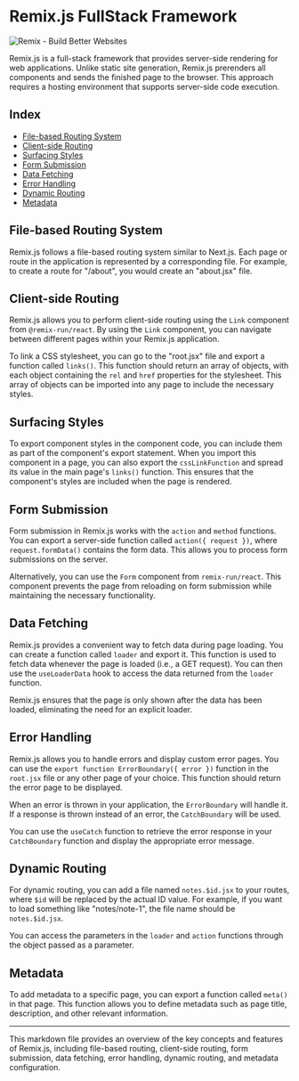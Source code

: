 # Remix.js FullStack Framework

![Remix - Build Better Websites](https://remix.run/img/og.1.jpg)

Remix.js is a full-stack framework that provides server-side rendering for web applications. Unlike static site generation, Remix.js prerenders all components and sends the finished page to the browser. This approach requires a hosting environment that supports server-side code execution.

## Index

-   [File-based Routing System](#file-based-routing-system)
-   [Client-side Routing](#client-side-routing)
-   [Surfacing Styles](#surfacing-styles)
-   [Form Submission](#form-submission)
-   [Data Fetching](#data-fetching)
-   [Error Handling](#error-handling)
-   [Dynamic Routing](#dynamic-routing)
-   [Metadata](#metadata)

## File-based Routing System

Remix.js follows a file-based routing system similar to Next.js. Each page or route in the application is represented by a corresponding file. For example, to create a route for "/about", you would create an "about.jsx" file.

## Client-side Routing

Remix.js allows you to perform client-side routing using the `Link` component from `@remix-run/react`. By using the `Link` component, you can navigate between different pages within your Remix.js application.

To link a CSS stylesheet, you can go to the "root.jsx" file and export a function called `links()`. This function should return an array of objects, with each object containing the `rel` and `href` properties for the stylesheet. This array of objects can be imported into any page to include the necessary styles.

## Surfacing Styles

To export component styles in the component code, you can include them as part of the component's export statement. When you import this component in a page, you can also export the `cssLinkFunction` and spread its value in the main page's `links()` function. This ensures that the component's styles are included when the page is rendered.

## Form Submission

Form submission in Remix.js works with the `action` and `method` functions. You can export a server-side function called `action({ request })`, where `request.formData()` contains the form data. This allows you to process form submissions on the server.

Alternatively, you can use the `Form` component from `remix-run/react`. This component prevents the page from reloading on form submission while maintaining the necessary functionality.

## Data Fetching

Remix.js provides a convenient way to fetch data during page loading. You can create a function called `loader` and export it. This function is used to fetch data whenever the page is loaded (i.e., a GET request). You can then use the `useLoaderData` hook to access the data returned from the `loader` function.

Remix.js ensures that the page is only shown after the data has been loaded, eliminating the need for an explicit loader.

## Error Handling

Remix.js allows you to handle errors and display custom error pages. You can use the `export function ErrorBoundary({ error })` function in the `root.jsx` file or any other page of your choice. This function should return the error page to be displayed.

When an error is thrown in your application, the `ErrorBoundary` will handle it. If a response is thrown instead of an error, the `CatchBoundary` will be used.

You can use the `useCatch` function to retrieve the error response in your `CatchBoundary` function and display the appropriate error message.

## Dynamic Routing

For dynamic routing, you can add a file named `notes.$id.jsx` to your routes, where `$id` will be replaced by the actual ID value. For example, if you want to load something like "notes/note-1", the file name should be `notes.$id.jsx`.

You can access the parameters in the `loader` and `action` functions through the object passed as a parameter.

## Metadata

To add metadata to a specific page, you can export a function called `meta()` in that page. This function allows you to define metadata such as page title, description, and other relevant information.

----------

This markdown file provides an overview of the key concepts and features of Remix.js, including file-based routing, client-side routing, form submission, data fetching, error handling, dynamic routing, and metadata configuration.
